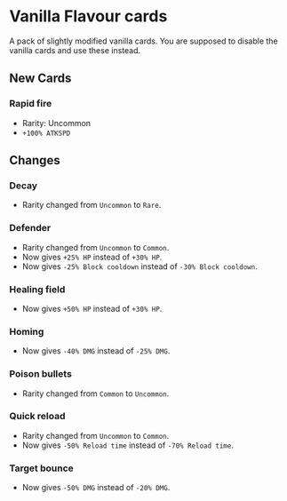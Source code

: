 # Vanilla Flavour cards

A pack of slightly modified vanilla cards. You are supposed to disable the vanilla cards and use these instead.

## New Cards

### Rapid fire

- Rarity: Uncommon
- `+100% ATKSPD`

## Changes

### Decay

- Rarity changed from `Uncommon` to `Rare`.

### Defender

- Rarity changed from `Uncommon` to `Common`.
- Now gives `+25% HP` instead of `+30% HP`.
- Now gives `-25% Block cooldown` instead of `-30% Block cooldown`.

### Healing field

- Now gives `+50% HP` instead of `+30% HP`.

### Homing

- Now gives `-40% DMG` instead of `-25% DMG`.

### Poison bullets

- Rarity changed from `Common` to `Uncommon`.

### Quick reload

- Rarity changed from `Uncommon` to `Common`.
- Now gives `-50% Reload time` instead of `-70% Reload time`.

### Target bounce

- Now gives `-50% DMG` instead of `-20% DMG`.